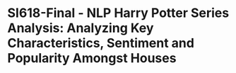 # SI618-Final - NLP Harry Potter Series Analysis: Analyzing Key Characteristics, Sentiment and Popularity Amongst Houses

